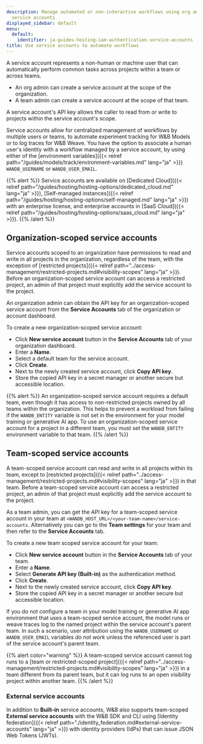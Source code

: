 ```yaml
---
description: Manage automated or non-interactive workflows using org and team scoped
  service accounts
displayed_sidebar: default
menu:
  default:
    identifier: ja-guides-hosting-iam-authentication-service-accounts
title: Use service accounts to automate workflows
---
```


A service account represents a non-human or machine user that can automatically perform common tasks across projects within a team or across teams. 

- An org admin can create a service account at the scope of the organization.
- A team admin can create a service account at the scope of that team.
	
A service account's API key allows the caller to read from or write to projects within the service account's scope.

Service accounts allow for centralized management of workflows by multiple users or teams, to automate experiment tracking for W&B Models or to log traces for W&B Weave. You have the option to associate a human user's identity with a workflow managed by a service account, by using either of the [environment variables]({{< relref path="/guides/models/track/environment-variables.md" lang="ja" >}}) `WANDB_USERNAME` or `WANDB_USER_EMAIL`.

{{% alert %}}
Service accounts are available on [Dedicated Cloud]({{< relref path="/guides/hosting/hosting-options/dedicated_cloud.md" lang="ja" >}}), [Self-managed instances]({{< relref path="/guides/hosting/hosting-options/self-managed.md" lang="ja" >}}) with an enterprise license, and enterprise accounts in [SaaS Cloud]({{< relref path="/guides/hosting/hosting-options/saas_cloud.md" lang="ja" >}}).
{{% /alert %}}

## Organization-scoped service accounts

Service accounts scoped to an organization have permissions to read and write in all projects in the organization, regardless of the team, with the exception of [restricted projects]({{< relref path="../access-management/restricted-projects.md#visibility-scopes" lang="ja" >}}). Before an organization-scoped service account can access a restricted project, an admin of that project must explicitly add the service account to the project.

An organization admin can obtain the API key for an organization-scoped service account from the **Service Accounts** tab of the organization or account dashboard.

To create a new organization-scoped service account:

* Click **New service account** button in the **Service Accounts** tab of your organization dashboard.
* Enter a **Name**.
* Select a default team for the service account.
* Click **Create**.
* Next to the newly created service account, click **Copy API key**.
* Store the copied API key in a secret manager or another secure but accessible location.

{{% alert %}}
An organization-scoped service account requires a default team, even though it has access to non-restricted projects owned by all teams within the organization. This helps to prevent a workload from failing if the `WANDB_ENTITY` variable is not set in the environment for your model training or generative AI app. To use an organization-scoped service account for a project in a different team, you must set the `WANDB_ENTITY` environment variable to that team.
{{% /alert %}}

## Team-scoped service accounts

A team-scoped service account can read and write in all projects within its team, except to [restricted projects]({{< relref path="../access-management/restricted-projects.md#visibility-scopes" lang="ja" >}}) in that team. Before a team-scoped service account can access a restricted project, an admin of that project must explicitly add the service account to the project.

As a team admin, you can get the API key for a team-scoped service account in your team at `<WANDB_HOST_URL>/<your-team-name>/service-accounts`. Alternatively you can go to the **Team settings** for your team and then refer to the **Service Accounts** tab.

To create a new team scoped service account for your team:

* Click **New service account** button in the **Service Accounts** tab of your team.
* Enter a **Name**.
* Select **Generate API key (Built-in)** as the authentication method.
* Click **Create**.
* Next to the newly created service account, click **Copy API key**.
* Store the copied API key in a secret manager or another secure but accessible location.

If you do not configure a team in your model training or generative AI app environment that uses a team-scoped service account, the model runs or weave traces log to the named project within the service account's parent team. In such a scenario, user attribution using the `WANDB_USERNAME` or `WANDB_USER_EMAIL` variables _do not work_ unless the referenced user is part of the service account's parent team.

{{% alert color="warning" %}}
A team-scoped service account cannot log runs to a [team or restricted-scoped project]({{< relref path="../access-management/restricted-projects.md#visibility-scopes" lang="ja" >}}) in a team different from its parent team, but it can log runs to an open visibility project within another team.
{{% /alert %}}

### External service accounts

In addition to **Built-in** service accounts, W&B also supports team-scoped **External service accounts** with the W&B SDK and CLI using [Identity federation]({{< relref path="./identity_federation.md#external-service-accounts" lang="ja" >}}) with identity providers (IdPs) that can issue JSON Web Tokens (JWTs).